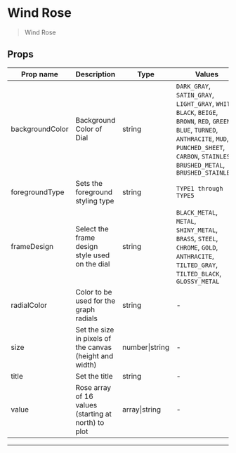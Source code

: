 # Wind Rose

> Wind Rose

## Props

| Prop name       | Description                                             | Type           | Values                                                                                                                                                                                                           | Default                         |
| --------------- | ------------------------------------------------------- | -------------- | ---------------------------------------------------------------------------------------------------------------------------------------------------------------------------------------------------------------- | ------------------------------- |
| backgroundColor | Background Color of Dial                                | string         | `DARK_GRAY`, `SATIN_GRAY`, `LIGHT_GRAY`, `WHITE`, `BLACK`, `BEIGE`, `BROWN`, `RED`, `GREEN`, `BLUE`, `TURNED`, `ANTHRACITE`, `MUD`, `PUNCHED_SHEET`, `CARBON`, `STAINLESS`, `BRUSHED_METAL`, `BRUSHED_STAINLESS` | "DARK_GRAY"                     |
| foregroundType  | Sets the foreground styling type                        | string         | `TYPE1 through TYPE5`                                                                                                                                                                                            | "TYPE1"                         |
| frameDesign     | Select the frame design style used on the dial          | string         | `BLACK_METAL`, `METAL`, `SHINY_METAL`, `BRASS`, `STEEL`, `CHROME`, `GOLD`, `ANTHRACITE`, `TILTED_GRAY`, `TILTED_BLACK`, `GLOSSY_METAL`                                                                           | "METAL"                         |
| radialColor     | Color to be used for the graph radials                  | string         | -                                                                                                                                                                                                                | "Gradient(#408040:red:#7070A0)" |
| size            | Set the size in pixels of the canvas (height and width) | number\|string | -                                                                                                                                                                                                                | undefined                       |
| title           | Set the title                                           | string         | -                                                                                                                                                                                                                | undefined                       |
| value           | Rose array of 16 values (starting at north) to plot     | array\|string  | -                                                                                                                                                                                                                |                                 |

---

